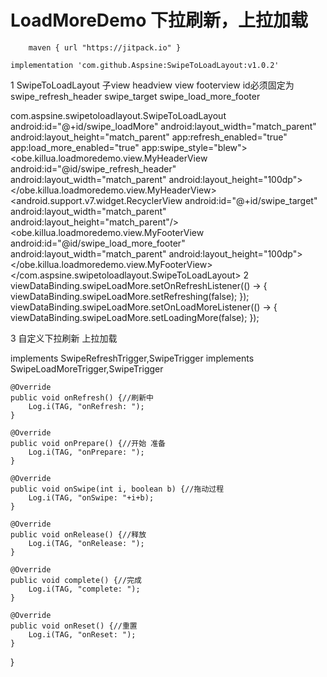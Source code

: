 # LoadMoreDemo 下拉刷新，上拉加载


        maven { url "https://jitpack.io" }

    implementation 'com.github.Aspsine:SwipeToLoadLayout:v1.0.2'

1 SwipeToLoadLayout 子view headview view footerview id必须固定为 swipe_refresh_header swipe_target swipe_load_more_footer

com.aspsine.swipetoloadlayout.SwipeToLoadLayout
        android:id="@+id/swipe_loadMore"
        android:layout_width="match_parent"
        android:layout_height="match_parent"
        app:refresh_enabled="true"
        app:load_more_enabled="true"
        app:swipe_style="blew">
        <obe.killua.loadmoredemo.view.MyHeaderView
            android:id="@id/swipe_refresh_header"
            android:layout_width="match_parent"
            android:layout_height="100dp">
            <TextView
                android:layout_width="wrap_content"
                android:layout_height="wrap_content"
                android:layout_centerInParent="true"
                android:text="下拉刷新"/>
        </obe.killua.loadmoredemo.view.MyHeaderView>
        <android.support.v7.widget.RecyclerView
            android:id="@+id/swipe_target"
            android:layout_width="match_parent"
            android:layout_height="match_parent"/>
        <obe.killua.loadmoredemo.view.MyFooterView
            android:id="@id/swipe_load_more_footer"
            android:layout_width="match_parent"
            android:layout_height="100dp">
            <TextView
                android:layout_width="wrap_content"
                android:layout_height="wrap_content"
                android:layout_centerInParent="true"
                android:text="上拉加载"/>
        </obe.killua.loadmoredemo.view.MyFooterView>
    </com.aspsine.swipetoloadlayout.SwipeToLoadLayout>
2 
viewDataBinding.swipeLoadMore.setOnRefreshListener(() -> {
            viewDataBinding.swipeLoadMore.setRefreshing(false);
        });
viewDataBinding.swipeLoadMore.setOnLoadMoreListener(() -> {
    viewDataBinding.swipeLoadMore.setLoadingMore(false);
});

3 自定义下拉刷新 上拉加载 

 implements SwipeRefreshTrigger,SwipeTrigger
 implements SwipeLoadMoreTrigger,SwipeTrigger
 
    @Override
    public void onRefresh() {//刷新中
        Log.i(TAG, "onRefresh: ");
    }

    @Override
    public void onPrepare() {//开始 准备
        Log.i(TAG, "onPrepare: ");
    }

    @Override
    public void onSwipe(int i, boolean b) {//拖动过程
        Log.i(TAG, "onSwipe: "+i+b);
    }

    @Override
    public void onRelease() {//释放
        Log.i(TAG, "onRelease: ");
    }

    @Override
    public void complete() {//完成
        Log.i(TAG, "complete: ");
    }

    @Override
    public void onReset() {//重置
        Log.i(TAG, "onReset: ");
    }
}
